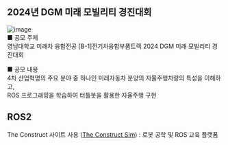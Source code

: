 ## 2024년 DGM 미래 모빌리티 경진대회 
![image](https://github.com/khw274/DGM-FM-2024/assets/125671828/12997c58-6fae-442f-a58c-fee7ebcd332c)  
■ 공모 주제  
영남대학교 미래차 융합전공 [B-1]전기차융합부품트랙 2024 DGM 미래 모빌리티 경진대회

■ 공모 내용  
4차 산업혁명의 주요 분야 중 하나인 미래자동차 분양의 자율주행차량의 특성을 이해하고,    
ROS 프로그래밍을 학습하여 터틀봇을 활용한 자율주행 구현

## ROS2
The Construct 사이트 사용 ([The Construct Sim](https://www.theconstructsim.com/)) : 로봇 공학 및 ROS 교육 플랫폼 


